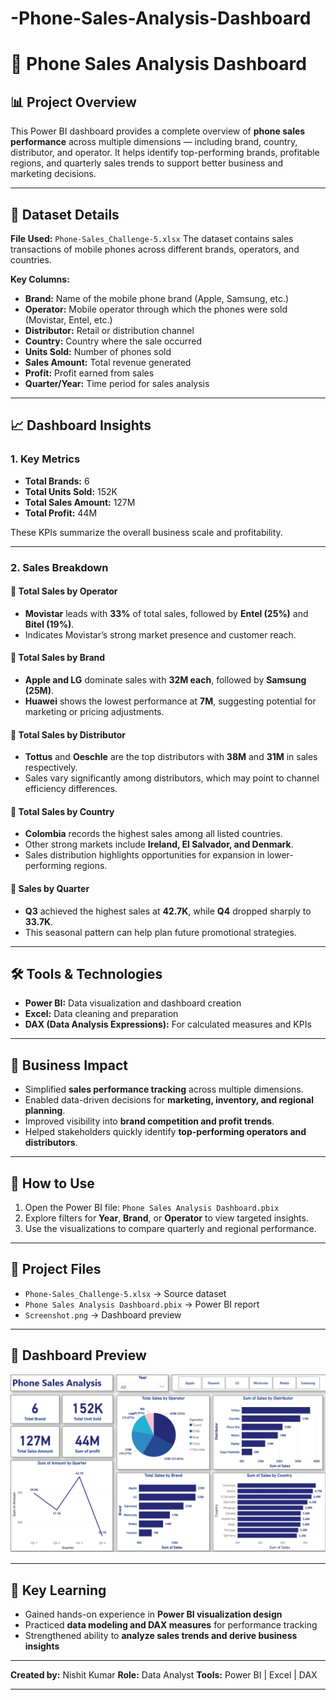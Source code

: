 # -Phone-Sales-Analysis-Dashboard

# 📱 Phone Sales Analysis Dashboard

## 📊 Project Overview

This Power BI dashboard provides a complete overview of **phone sales performance** across multiple dimensions — including brand, country, distributor, and operator.
It helps identify top-performing brands, profitable regions, and quarterly sales trends to support better business and marketing decisions.

---

## 🧩 Dataset Details

**File Used:** `Phone-Sales_Challenge-5.xlsx`
The dataset contains sales transactions of mobile phones across different brands, operators, and countries.

**Key Columns:**

* **Brand:** Name of the mobile phone brand (Apple, Samsung, etc.)
* **Operator:** Mobile operator through which the phones were sold (Movistar, Entel, etc.)
* **Distributor:** Retail or distribution channel
* **Country:** Country where the sale occurred
* **Units Sold:** Number of phones sold
* **Sales Amount:** Total revenue generated
* **Profit:** Profit earned from sales
* **Quarter/Year:** Time period for sales analysis

---

## 📈 Dashboard Insights

### 1. **Key Metrics**

* **Total Brands:** 6
* **Total Units Sold:** 152K
* **Total Sales Amount:** 127M
* **Total Profit:** 44M

These KPIs summarize the overall business scale and profitability.

---

### 2. **Sales Breakdown**

#### 🔹 Total Sales by Operator

* **Movistar** leads with **33%** of total sales, followed by **Entel (25%)** and **Bitel (19%)**.
* Indicates Movistar’s strong market presence and customer reach.

#### 🔹 Total Sales by Brand

* **Apple and LG** dominate sales with **32M each**, followed by **Samsung (25M)**.
* **Huawei** shows the lowest performance at **7M**, suggesting potential for marketing or pricing adjustments.

#### 🔹 Total Sales by Distributor

* **Tottus** and **Oeschle** are the top distributors with **38M** and **31M** in sales respectively.
* Sales vary significantly among distributors, which may point to channel efficiency differences.

#### 🔹 Total Sales by Country

* **Colombia** records the highest sales among all listed countries.
* Other strong markets include **Ireland, El Salvador, and Denmark**.
* Sales distribution highlights opportunities for expansion in lower-performing regions.

#### 🔹 Sales by Quarter

* **Q3** achieved the highest sales at **42.7K**, while **Q4** dropped sharply to **33.7K**.
* This seasonal pattern can help plan future promotional strategies.

---

## 🛠 Tools & Technologies

* **Power BI:** Data visualization and dashboard creation
* **Excel:** Data cleaning and preparation
* **DAX (Data Analysis Expressions):** For calculated measures and KPIs

---

## 🎯 Business Impact

* Simplified **sales performance tracking** across multiple dimensions.
* Enabled data-driven decisions for **marketing, inventory, and regional planning**.
* Improved visibility into **brand competition and profit trends**.
* Helped stakeholders quickly identify **top-performing operators and distributors**.

---

## 🚀 How to Use

1. Open the Power BI file: `Phone Sales Analysis Dashboard.pbix`
2. Explore filters for **Year**, **Brand**, or **Operator** to view targeted insights.
3. Use the visualizations to compare quarterly and regional performance.

---

## 📂 Project Files

* `Phone-Sales_Challenge-5.xlsx` → Source dataset
* `Phone Sales Analysis Dashboard.pbix` → Power BI report
* `Screenshot.png` → Dashboard preview

---

## 📸 Dashboard Preview

![Phone Sales Dashboard](Screenshot%202025-10-05%20155849.png)

---

## 🧠 Key Learning

* Gained hands-on experience in **Power BI visualization design**
* Practiced **data modeling and DAX measures** for performance tracking
* Strengthened ability to **analyze sales trends and derive business insights**

---

**Created by:** Nishit Kumar
**Role:** Data Analyst
**Tools:** Power BI | Excel | DAX

---
